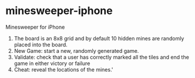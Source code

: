 minesweeper-iphone
==================

Minesweeper for iPhone

1. The board is an 8x8 grid and by default 10 hidden mines are randomly placed into the board.
2. New Game: start a new, randomly generated game.
3. Validate: check that a user has correctly marked all the tiles and end the game in either victory or failure
4. Cheat: reveal the locations of the mines.'
